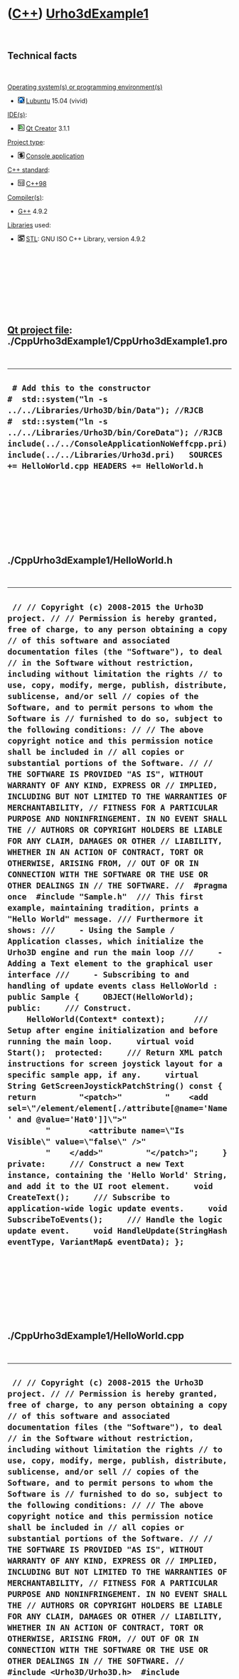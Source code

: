 



 

 

 

 

 

([C++](Cpp.htm)) [Urho3dExample1](CppUrho3dExample1.htm)
========================================================

 

Technical facts
---------------

 

[Operating system(s) or programming environment(s)](CppOs.htm)

-   ![Lubuntu](PicLubuntu.png) [Lubuntu](CppLubuntu.htm) 15.04 (vivid)

[IDE(s)](CppIde.htm):

-   ![Qt Creator](PicQtCreator.png) [Qt Creator](CppQtCreator.htm) 3.1.1

[Project type](CppQtProjectType.htm):

-   ![console](PicConsole.png) [Console
    application](CppConsoleApplication.htm)

[C++ standard](CppStandard.htm):

-   ![C++98](PicCpp98.png) [C++98](Cpp98.htm)

[Compiler(s)](CppCompiler.htm):

-   [G++](CppGpp.htm) 4.9.2

[Libraries](CppLibrary.htm) used:

-   ![STL](PicStl.png) [STL](CppStl.htm): GNU ISO C++ Library, version
    4.9.2

 

 

 

 

 

[Qt project file](CppQtProjectFile.htm): ./CppUrho3dExample1/CppUrho3dExample1.pro
----------------------------------------------------------------------------------

 

  --------------------------------------------------------------------------------------------------------------------------------------------------------------------------------------------------------------------------------------------------------------------------------------------------------------
  ` # Add this to the constructor #  std::system("ln -s ../../Libraries/Urho3D/bin/Data"); //RJCB #  std::system("ln -s ../../Libraries/Urho3D/bin/CoreData"); //RJCB  include(../../ConsoleApplicationNoWeffcpp.pri) include(../../Libraries/Urho3d.pri)   SOURCES += HelloWorld.cpp HEADERS += HelloWorld.h`
  --------------------------------------------------------------------------------------------------------------------------------------------------------------------------------------------------------------------------------------------------------------------------------------------------------------

 

 

 

 

 

./CppUrho3dExample1/HelloWorld.h
--------------------------------

 

  ------------------------------------------------------------------------------------------------------------------------------------------------------------------------------------------------------------------------------------------------------------------------------------------------------------------------------------------------------------------------------------------------------------------------------------------------------------------------------------------------------------------------------------------------------------------------------------------------------------------------------------------------------------------------------------------------------------------------------------------------------------------------------------------------------------------------------------------------------------------------------------------------------------------------------------------------------------------------------------------------------------------------------------------------------------------------------------------------------------------------------------------------------------------------------------------------------------------------------------------------------------------------------------------------------------------------------------------------------------------------------------------------------------------------------------------------------------------------------------------------------------------------------------------------------------------------------------------------------------------------------------------------------------------------------------------------------------------------------------------------------------------------------------------------------------------------------------------------------------------------------------------------------------------------------------------------------------------------------------------------------------------------------------------------------------------------------------------------------------------------------------------------------------------------------------------------------------------------------------------------------------------------------------------------------------------------------------------------------------------------------------------------------------------------------------------------------------------------------------------------------------------------------------------------------------------
  ` // // Copyright (c) 2008-2015 the Urho3D project. // // Permission is hereby granted, free of charge, to any person obtaining a copy // of this software and associated documentation files (the "Software"), to deal // in the Software without restriction, including without limitation the rights // to use, copy, modify, merge, publish, distribute, sublicense, and/or sell // copies of the Software, and to permit persons to whom the Software is // furnished to do so, subject to the following conditions: // // The above copyright notice and this permission notice shall be included in // all copies or substantial portions of the Software. // // THE SOFTWARE IS PROVIDED "AS IS", WITHOUT WARRANTY OF ANY KIND, EXPRESS OR // IMPLIED, INCLUDING BUT NOT LIMITED TO THE WARRANTIES OF MERCHANTABILITY, // FITNESS FOR A PARTICULAR PURPOSE AND NONINFRINGEMENT. IN NO EVENT SHALL THE // AUTHORS OR COPYRIGHT HOLDERS BE LIABLE FOR ANY CLAIM, DAMAGES OR OTHER // LIABILITY, WHETHER IN AN ACTION OF CONTRACT, TORT OR OTHERWISE, ARISING FROM, // OUT OF OR IN CONNECTION WITH THE SOFTWARE OR THE USE OR OTHER DEALINGS IN // THE SOFTWARE. //  #pragma once  #include "Sample.h"  /// This first example, maintaining tradition, prints a "Hello World" message. /// Furthermore it shows: ///     - Using the Sample / Application classes, which initialize the Urho3D engine and run the main loop ///     - Adding a Text element to the graphical user interface ///     - Subscribing to and handling of update events class HelloWorld : public Sample {     OBJECT(HelloWorld);  public:     /// Construct.     HelloWorld(Context* context);      /// Setup after engine initialization and before running the main loop.     virtual void Start();  protected:     /// Return XML patch instructions for screen joystick layout for a specific sample app, if any.     virtual String GetScreenJoystickPatchString() const { return         "<patch>"         "    <add sel=\"/element/element[./attribute[@name='Name' and @value='Hat0']]\">"         "        <attribute name=\"Is Visible\" value=\"false\" />"         "    </add>"         "</patch>";     }  private:     /// Construct a new Text instance, containing the 'Hello World' String, and add it to the UI root element.     void CreateText();     /// Subscribe to application-wide logic update events.     void SubscribeToEvents();     /// Handle the logic update event.     void HandleUpdate(StringHash eventType, VariantMap& eventData); };`
  ------------------------------------------------------------------------------------------------------------------------------------------------------------------------------------------------------------------------------------------------------------------------------------------------------------------------------------------------------------------------------------------------------------------------------------------------------------------------------------------------------------------------------------------------------------------------------------------------------------------------------------------------------------------------------------------------------------------------------------------------------------------------------------------------------------------------------------------------------------------------------------------------------------------------------------------------------------------------------------------------------------------------------------------------------------------------------------------------------------------------------------------------------------------------------------------------------------------------------------------------------------------------------------------------------------------------------------------------------------------------------------------------------------------------------------------------------------------------------------------------------------------------------------------------------------------------------------------------------------------------------------------------------------------------------------------------------------------------------------------------------------------------------------------------------------------------------------------------------------------------------------------------------------------------------------------------------------------------------------------------------------------------------------------------------------------------------------------------------------------------------------------------------------------------------------------------------------------------------------------------------------------------------------------------------------------------------------------------------------------------------------------------------------------------------------------------------------------------------------------------------------------------------------------------------------------

 

 

 

 

 

./CppUrho3dExample1/HelloWorld.cpp
----------------------------------

 

  ------------------------------------------------------------------------------------------------------------------------------------------------------------------------------------------------------------------------------------------------------------------------------------------------------------------------------------------------------------------------------------------------------------------------------------------------------------------------------------------------------------------------------------------------------------------------------------------------------------------------------------------------------------------------------------------------------------------------------------------------------------------------------------------------------------------------------------------------------------------------------------------------------------------------------------------------------------------------------------------------------------------------------------------------------------------------------------------------------------------------------------------------------------------------------------------------------------------------------------------------------------------------------------------------------------------------------------------------------------------------------------------------------------------------------------------------------------------------------------------------------------------------------------------------------------------------------------------------------------------------------------------------------------------------------------------------------------------------------------------------------------------------------------------------------------------------------------------------------------------------------------------------------------------------------------------------------------------------------------------------------------------------------------------------------------------------------------------------------------------------------------------------------------------------------------------------------------------------------------------------------------------------------------------------------------------------------------------------------------------------------------------------------------------------------------------------------------------------------------------------------------------------------------------------------------------------------------------------------------------------------------------------------------------------------------------------------------------------------------------------------------------------------------------------------------------------------------------------------------------------------------------------------------------------------------------------------------------------------------------------------------------------------------------------------------------------------------------------------------------------------------------------------------------------------------------------------------------------------------------------------------------------------------------------------------------------------------------------
  ` // // Copyright (c) 2008-2015 the Urho3D project. // // Permission is hereby granted, free of charge, to any person obtaining a copy // of this software and associated documentation files (the "Software"), to deal // in the Software without restriction, including without limitation the rights // to use, copy, modify, merge, publish, distribute, sublicense, and/or sell // copies of the Software, and to permit persons to whom the Software is // furnished to do so, subject to the following conditions: // // The above copyright notice and this permission notice shall be included in // all copies or substantial portions of the Software. // // THE SOFTWARE IS PROVIDED "AS IS", WITHOUT WARRANTY OF ANY KIND, EXPRESS OR // IMPLIED, INCLUDING BUT NOT LIMITED TO THE WARRANTIES OF MERCHANTABILITY, // FITNESS FOR A PARTICULAR PURPOSE AND NONINFRINGEMENT. IN NO EVENT SHALL THE // AUTHORS OR COPYRIGHT HOLDERS BE LIABLE FOR ANY CLAIM, DAMAGES OR OTHER // LIABILITY, WHETHER IN AN ACTION OF CONTRACT, TORT OR OTHERWISE, ARISING FROM, // OUT OF OR IN CONNECTION WITH THE SOFTWARE OR THE USE OR OTHER DEALINGS IN // THE SOFTWARE. //  #include <Urho3D/Urho3D.h>  #include <Urho3D/Core/CoreEvents.h> #include <Urho3D/Engine/Engine.h> #include <Urho3D/UI/Font.h> #include <Urho3D/Core/ProcessUtils.h> #include <Urho3D/UI/Text.h>  #include "HelloWorld.h"  #include <Urho3D/DebugNew.h>  // Expands to this example's entry-point DEFINE_APPLICATION_MAIN(HelloWorld)  HelloWorld::HelloWorld(Context* context) :     Sample(context) {   //These lines create symbolic links to Urho3D's   //vital Data and CoreData folders   std::system("ln -s ../../Libraries/Urho3D/bin/Data");     //RJCB   std::system("ln -s ../../Libraries/Urho3D/bin/CoreData"); //RJCB }  void HelloWorld::Start() {     // Execute base class startup     Sample::Start();      // Create "Hello World" Text     CreateText();      // Finally subscribe to the update event. Note that by subscribing events at this point we have already missed some events     // like the ScreenMode event sent by the Graphics subsystem when opening the application window. To catch those as well we     // could subscribe in the constructor instead.     SubscribeToEvents(); }  void HelloWorld::CreateText() {     ResourceCache* cache = GetSubsystem<ResourceCache>();      // Construct new Text object     SharedPtr<Text> helloText(new Text(context_));      // Set String to display     helloText->SetText("Hello World from Urho3D!");      // Set font and text color     helloText->SetFont(cache->GetResource<Font>("Fonts/Anonymous Pro.ttf"), 30);     helloText->SetColor(Color(0.0f, 1.0f, 0.0f));      // Align Text center-screen     helloText->SetHorizontalAlignment(HA_CENTER);     helloText->SetVerticalAlignment(VA_CENTER);      // Add Text instance to the UI root element     GetSubsystem<UI>()->GetRoot()->AddChild(helloText); }  void HelloWorld::SubscribeToEvents() {     // Subscribe HandleUpdate() function for processing update events     SubscribeToEvent(E_UPDATE, HANDLER(HelloWorld, HandleUpdate)); }  void HelloWorld::HandleUpdate(StringHash /* eventType */, VariantMap& /* eventData */) {     // Do nothing for now, could be extended to eg. animate the display }`
  ------------------------------------------------------------------------------------------------------------------------------------------------------------------------------------------------------------------------------------------------------------------------------------------------------------------------------------------------------------------------------------------------------------------------------------------------------------------------------------------------------------------------------------------------------------------------------------------------------------------------------------------------------------------------------------------------------------------------------------------------------------------------------------------------------------------------------------------------------------------------------------------------------------------------------------------------------------------------------------------------------------------------------------------------------------------------------------------------------------------------------------------------------------------------------------------------------------------------------------------------------------------------------------------------------------------------------------------------------------------------------------------------------------------------------------------------------------------------------------------------------------------------------------------------------------------------------------------------------------------------------------------------------------------------------------------------------------------------------------------------------------------------------------------------------------------------------------------------------------------------------------------------------------------------------------------------------------------------------------------------------------------------------------------------------------------------------------------------------------------------------------------------------------------------------------------------------------------------------------------------------------------------------------------------------------------------------------------------------------------------------------------------------------------------------------------------------------------------------------------------------------------------------------------------------------------------------------------------------------------------------------------------------------------------------------------------------------------------------------------------------------------------------------------------------------------------------------------------------------------------------------------------------------------------------------------------------------------------------------------------------------------------------------------------------------------------------------------------------------------------------------------------------------------------------------------------------------------------------------------------------------------------------------------------------------------------------------------------

 

 

 

 

 

./CppUrho3dExample1/Sample.h
----------------------------

 

  --------------------------------------------------------------------------------------------------------------------------------------------------------------------------------------------------------------------------------------------------------------------------------------------------------------------------------------------------------------------------------------------------------------------------------------------------------------------------------------------------------------------------------------------------------------------------------------------------------------------------------------------------------------------------------------------------------------------------------------------------------------------------------------------------------------------------------------------------------------------------------------------------------------------------------------------------------------------------------------------------------------------------------------------------------------------------------------------------------------------------------------------------------------------------------------------------------------------------------------------------------------------------------------------------------------------------------------------------------------------------------------------------------------------------------------------------------------------------------------------------------------------------------------------------------------------------------------------------------------------------------------------------------------------------------------------------------------------------------------------------------------------------------------------------------------------------------------------------------------------------------------------------------------------------------------------------------------------------------------------------------------------------------------------------------------------------------------------------------------------------------------------------------------------------------------------------------------------------------------------------------------------------------------------------------------------------------------------------------------------------------------------------------------------------------------------------------------------------------------------------------------------------------------------------------------------------------------------------------------------------------------------------------------------------------------------------------------------------------------------------------------------------------------------------------------------------------------------------------------------------------------------------------------------------------------------------------------------------------------------------------------------------------------------------------------------------------------------------------------------------------------------------------------------------------------------------------------------------------------------------------------------------------------------------------------------------------------------------------------------------------------------------------------------------------------------------------------------------------------------------------------------------------------------------------------------------------------------------------------------------------------------------------------------------------------------------------------------------------------------------------------------------------------------------------------------------------------------------------------------------------------------------------------------------------------------------------------------------------------------------------------------------------------------------------------------------------------------------------------------------------------------------------------------------------------------------------------------
  ` // // Copyright (c) 2008-2015 the Urho3D project. // // Permission is hereby granted, free of charge, to any person obtaining a copy // of this software and associated documentation files (the "Software"), to deal // in the Software without restriction, including without limitation the rights // to use, copy, modify, merge, publish, distribute, sublicense, and/or sell // copies of the Software, and to permit persons to whom the Software is // furnished to do so, subject to the following conditions: // // The above copyright notice and this permission notice shall be included in // all copies or substantial portions of the Software. // // THE SOFTWARE IS PROVIDED "AS IS", WITHOUT WARRANTY OF ANY KIND, EXPRESS OR // IMPLIED, INCLUDING BUT NOT LIMITED TO THE WARRANTIES OF MERCHANTABILITY, // FITNESS FOR A PARTICULAR PURPOSE AND NONINFRINGEMENT. IN NO EVENT SHALL THE // AUTHORS OR COPYRIGHT HOLDERS BE LIABLE FOR ANY CLAIM, DAMAGES OR OTHER // LIABILITY, WHETHER IN AN ACTION OF CONTRACT, TORT OR OTHERWISE, ARISING FROM, // OUT OF OR IN CONNECTION WITH THE SOFTWARE OR THE USE OR OTHER DEALINGS IN // THE SOFTWARE. //  #pragma once  #include <Urho3D/Engine/Application.h>  namespace Urho3D {  class Node; class Scene; class Sprite;  }  // All Urho3D classes reside in namespace Urho3D using namespace Urho3D;  const float TOUCH_SENSITIVITY = 2.0f;  /// Sample class, as framework for all samples. ///    - Initialization of the Urho3D engine (in Application class) ///    - Modify engine parameters for windowed mode and to show the class name as title ///    - Create Urho3D logo at screen ///    - Set custom window title and icon ///    - Create Console and Debug HUD, and use F1 and F2 key to toggle them ///    - Toggle rendering options from the keys 1-8 ///    - Take screenshot with key 9 ///    - Handle Esc key down to hide Console or exit application ///    - Init touch input on mobile platform using screen joysticks (patched for each individual sample) class Sample : public Application {     // Enable type information.     OBJECT(Sample);  public:     /// Construct.     Sample(Context* context);      /// Setup before engine initialization. Modifies the engine parameters.     virtual void Setup();     /// Setup after engine initialization. Creates the logo, console & debug HUD.     virtual void Start();     /// Cleanup after the main loop. Called by Application.     virtual void Stop();  protected:     /// Return XML patch instructions for screen joystick layout for a specific sample app, if any.     virtual String GetScreenJoystickPatchString() const { return String::EMPTY; }     /// Initialize touch input on mobile platform.     void InitTouchInput();     /// Control logo visibility.     void SetLogoVisible(bool enable);      /// Logo sprite.     SharedPtr<Sprite> logoSprite_;     /// Scene.     SharedPtr<Scene> scene_;     /// Camera scene node.     SharedPtr<Node> cameraNode_;     /// Camera yaw angle.     float yaw_;     /// Camera pitch angle.     float pitch_;     /// Flag to indicate whether touch input has been enabled.     bool touchEnabled_;  private:     /// Create logo.     void CreateLogo();     /// Set custom window Title & Icon     void SetWindowTitleAndIcon();     /// Create console and debug HUD.     void CreateConsoleAndDebugHud();     /// Handle key down event to process key controls common to all samples.     void HandleKeyDown(StringHash eventType, VariantMap& eventData);     /// Handle scene update event to control camera's pitch and yaw for all samples.     void HandleSceneUpdate(StringHash eventType, VariantMap& eventData);     /// Handle touch begin event to initialize touch input on desktop platform.     void HandleTouchBegin(StringHash eventType, VariantMap& eventData);      /// Screen joystick index for navigational controls (mobile platforms only).     unsigned screenJoystickIndex_;     /// Screen joystick index for settings (mobile platforms only).     unsigned screenJoystickSettingsIndex_;     /// Pause flag.     bool paused_; };  #include "Sample.inl"`
  --------------------------------------------------------------------------------------------------------------------------------------------------------------------------------------------------------------------------------------------------------------------------------------------------------------------------------------------------------------------------------------------------------------------------------------------------------------------------------------------------------------------------------------------------------------------------------------------------------------------------------------------------------------------------------------------------------------------------------------------------------------------------------------------------------------------------------------------------------------------------------------------------------------------------------------------------------------------------------------------------------------------------------------------------------------------------------------------------------------------------------------------------------------------------------------------------------------------------------------------------------------------------------------------------------------------------------------------------------------------------------------------------------------------------------------------------------------------------------------------------------------------------------------------------------------------------------------------------------------------------------------------------------------------------------------------------------------------------------------------------------------------------------------------------------------------------------------------------------------------------------------------------------------------------------------------------------------------------------------------------------------------------------------------------------------------------------------------------------------------------------------------------------------------------------------------------------------------------------------------------------------------------------------------------------------------------------------------------------------------------------------------------------------------------------------------------------------------------------------------------------------------------------------------------------------------------------------------------------------------------------------------------------------------------------------------------------------------------------------------------------------------------------------------------------------------------------------------------------------------------------------------------------------------------------------------------------------------------------------------------------------------------------------------------------------------------------------------------------------------------------------------------------------------------------------------------------------------------------------------------------------------------------------------------------------------------------------------------------------------------------------------------------------------------------------------------------------------------------------------------------------------------------------------------------------------------------------------------------------------------------------------------------------------------------------------------------------------------------------------------------------------------------------------------------------------------------------------------------------------------------------------------------------------------------------------------------------------------------------------------------------------------------------------------------------------------------------------------------------------------------------------------------------------------------------------------------------------

 

 

 

 

 

./CppUrho3dExample1/main.cpp
----------------------------

 

  ------------------------------------------------------------------------------------------------------------
  ` #include <iostream>  using namespace std;  int main() {   cout << "Hello World!" << endl;   return 0; }`
  ------------------------------------------------------------------------------------------------------------

 

 

 

 

 





 

[![Valid XHTML 1.0 Strict](valid-xhtml10.png){width="88"
height="31"}](http://validator.w3.org/check?uri=referer)

This page has been created by the [tool](Tools.htm)
[CodeToHtml](ToolCodeToHtml.htm)
